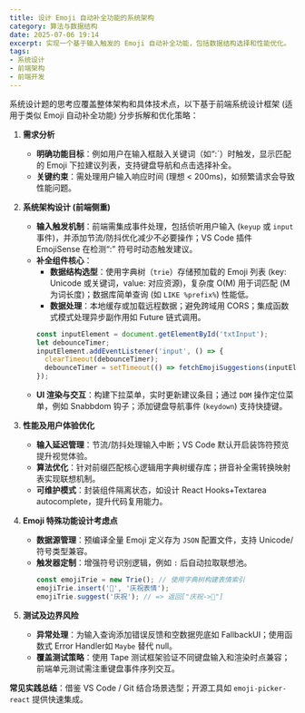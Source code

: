 ```yaml
---
title: 设计 Emoji 自动补全功能的系统架构
category: 算法与数据结构
date: 2025-07-06 19:14
excerpt: 实现一个基于输入触发的 Emoji 自动补全功能，包括数据结构选择和性能优化。
tags:
- 系统设计
- 前端架构
- 前端开发
---
```

系统设计题的思考应覆盖整体架构和具体技术点，以下基于前端系统设计框架 (适用于类似 Emoji 自动补全功能) 分步拆解和优化策略：  

1. **需求分析**  
   - **明确功能目标**：例如用户在输入框敲入关键词（如“:`）时触发，显示匹配的 Emoji 下拉建议列表，支持键盘导航和点击选择补全。  
   - **关键约束**：需处理用户输入响应时间 (理想 < 200ms)，如频繁请求会导致性能问题。  

2. **系统架构设计 (前端侧重)**  
   - **输入触发机制**：前端需集成事件处理，包括侦听用户输入 (`keyup` 或 `input` 事件)，并添加节流/防抖优化减少不必要操作；VS Code 插件 EmojiSense 在检测“:” 符号时动态触发建议。  
   - **补全组件核心**：  
     - **数据结构选型**：使用字典树（`trie`）存储预加载的 Emoji 列表 (key: Unicode 或关键词，value: 对应资源)，复杂度 O(M) 用于词匹配 (M 为词长度)；数据库简单查询 (如 `LIKE %prefix%`) 性能低。  
     - **数据处理**：本地缓存或加载远程数据；避免跨域用 CORS；集成函数式模式处理异步副作用如 Future 链式调用。  
     ```javascript  
     const inputElement = document.getElementById('txtInput');
     let debounceTimer;
     inputElement.addEventListener('input', () => {
       clearTimeout(debounceTimer);
       debounceTimer = setTimeout(() => fetchEmojiSuggestions(inputElement.value), 300);
     });  
     ```  
   - **UI 渲染与交互**：构建下拉菜单，实时更新建议条目；通过 `DOM` 操作定位菜单，例如 Snabbdom 钩子；添加键盘导航事件 (`keydown`) 支持快捷键。  

3. **性能及用户体验优化**  
   - **输入延迟管理**：节流/防抖处理输入中断；VS Code 默认开启装饰符预览提升视觉体验。  
   - **算法优化**：针对前缀匹配核心逻辑用字典树缓存库；拼音补全需转换映射表实现联想机制。  
   - **可维护模式**：封装组件隔离状态，如设计 React Hooks+Textarea autocomplete，提升代码复用能力。  

4. **Emoji 特殊功能设计考虑点**  
   - **数据源管理**：预编译全量 Emoji 定义存为 `JSON` 配置文件，支持 Unicode/符号类型兼容。  
   - **触发器定制**：增强符号识别逻辑，例如 `:` 后自动拉取联想池。  
     ```javascript  
     const emojiTrie = new Trie(); // 使用字典树构建表情索引
     emojiTrie.insert('🎉', '庆祝表情');  
     emojiTrie.suggest('庆祝'); // => 返回["庆祝->🎉"]
     ```  

5. **测试及边界风险**  
   - **异常处理**：为输入查询添加错误反馈和空数据兜底如 FallbackUI；使用函数式 Error Handler如 `Maybe` 替代 null。  
   - **覆盖测试策略**：使用 Tape 测试框架验证不同键盘输入和渲染时点兼容；前端单元测试需注重键盘事件序列交互。  

**常见实践总结**：借鉴 VS Code / Git 结合场景选型；开源工具如 `emoji-picker-react` 提供快速集成。
